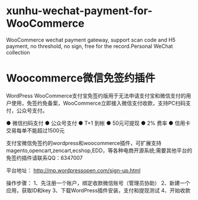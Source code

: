 

# xunhu-wechat-payment-for-WooCommerce
WooCommerce wechat payment gateway, support scan code and H5 payment, no threshold, no sign, free for the record.Personal WeChat collection



# Woocommerce微信免签约插件
WordPress WooCommerce支付宝免签约版用于无法申请支付宝和微信支付的用户使用，免签约免备案，WooCommerce立即接入微信支付收款，支持PC扫码支付，公众号支付。


  ● 微信扫码支付
  ● 公众号支付
  ● T+1 到帐
  ● 50元可提现
  ● 2% 费率
  ● 信用卡交易每单不能超过1500元

支付宝微信免签约的wordpress和woocommerce插件，可扩展支持magento,opencart,zencart,ecshop,EDD，等各种电商开源系统;需要其他平台的免签约插件请联系QQ：6347007

平台地址：
http://mp.wordpressopen.com/sign-up.html

操作步骤：
1、先注册一个账户，绑定收款微信账号（管理员协助）
2、新建一个应用，获取ID和key
3、下载WordPress插件安装，支付和提现测试
4、开始收款
